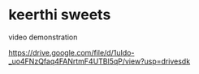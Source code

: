 # keerthi sweets 

video demonstration 

https://drive.google.com/file/d/1uIdo-_uo4FNzQfaq4FANrtmF4UTBl5qP/view?usp=drivesdk
